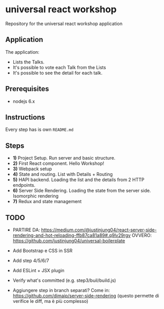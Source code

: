 # universal react workshop
Repository for the universal react workshop application

## Application

The application:
- Lists the Talks.
- It's possible to vote each Talk from the Lists
- It's possible to see the detail for each talk.

## Prerequisites

- nodejs 6.x

## Instructions
Every step has is own `README.md`

## Steps

- **1)** Project Setup. Run server and basic structure.
- **2)** First React component. Hello Workshop!
- **3)** Webpack setup
- **4)** State and routing. List with Details + Routing
- **5)** HAPI backend. Loading the list and the details from 2 HTTP endpoints.
- **6)** Server Side Rendering. Loading the state from the server side. Isomorphic rendering
- **7)** Redux and state management

## TODO

  - PARTIRE DA: https://medium.com/@justinjung04/react-server-side-rendering-and-hot-reloading-ffb87ca81a89#.q9lv29rgv
    OVVERO: https://github.com/justinjung04/universal-boilerplate

  - Add Bootstrap e CSS in SSR
  - Add step 4/5/6/7
  - Add ESLint + JSX plugin
  - Verify what's committed (e.g. step3/buil/build.js)
  - Aggiungere step in branch separati? Come in: https://github.com/dimaip/server-side-rendering
    (questo permette di verifice le diff, ma è più complesso)
